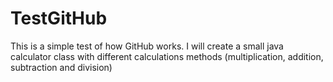 # TestGitHub
This is a simple test of how GitHub works. I will create a small java calculator class with different calculations methods (multiplication, addition, subtraction and division)

